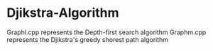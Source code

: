 # Djikstra-Algorithm

Graphl.cpp represents the Depth-first search algorithm
Graphm.cpp represents the Djikstra's greedy shorest path algorithm
